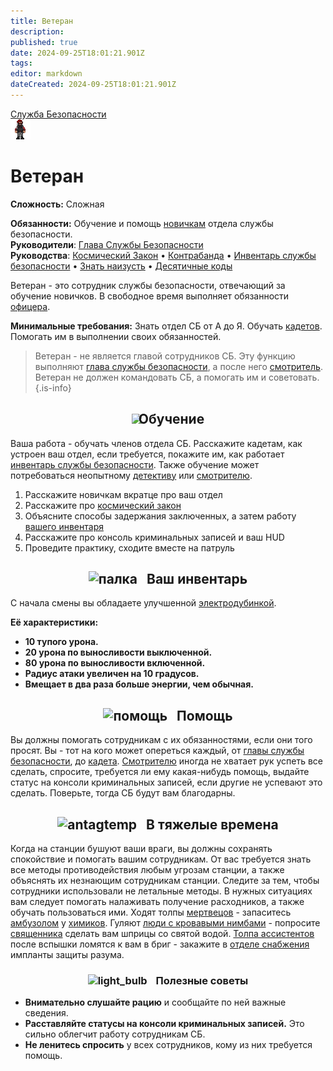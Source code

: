 ```yaml
---
title: Ветеран
description: 
published: true
date: 2024-09-25T18:01:21.901Z
tags: 
editor: markdown
dateCreated: 2024-09-25T18:01:21.901Z
---
```


<div style="display: flex; justify-content: center;">
<div class="roles-passport sb">
  <div class="title sb"><a href="/roles/securityservicedepartment">Служба Безопасности</a></div>
  <div>
    <div><div><img src="/roles/veteran.png"></div></div>
  <div><div>
    <h1>Ветеран</h1>
    <p><strong>Сложность:</strong> Сложная</p>
    <strong>Обязанности:</strong> Обучение и помощь <a href="/roles/cadet">новичкам</a> отдела службы безопасности.<br>
    <b>Руководители</b>:  <a href="/roles/headofsecurity" title="Глава Службы Безопасности">Глава Службы Безопасности</a><br>
    <b>Руководства</b>:  <a href="/spacelaw" title="Космический Закон">Космический Закон</a> • <a href="/guides/smuggling" title="Контрабанда">Контрабанда</a> • <a href="/guides/securityinventory" title="Инвентарь службы безопасности">Инвентарь службы безопасности</a> • <a href="/guides/officership" title="Знать наизусть">Знать наизусть</a> • <a href="/roles/securityservicedepartment/tencodes" title="Инвентарь службы безопасности">Десятичные коды</a>
  </div></div>
  </div>
</div>
</div>

<p>Ветеран - это сотрудник службы безопасности, отвечающий за обучение новичков. В свободное время выполняет обязанности <a href="/roles/officer" title="офицера">офицера</a>.</p>
                    <p><b>Минимальные требования:</b> Знать отдел СБ от А до Я. Обучать <a href="/roles/cadet" title="кадетов">кадетов</a>. Помогать им в выполнении своих обязанностей.</p>

> Ветеран - не является главой сотрудников СБ. Эту функцию выполняют [глава службы безопасности](/roles/headofsecurity), а после него [смотритель](/roles/warden). Ветеран не должен командовать СБ, а помогать им и советовать.
{.is-info}


<h2 align="center">
  <div class="box">
    <img src="/security/helmet_(1).png" style="height: 84px"/>
    <span style="margin-left:-10px;">Обучение</span>
  </div>
</h2>

Ваша работа - обучать членов отдела СБ. Расскажите кадетам, как устроен ваш отдел, если требуется, покажите им, как работает [инвентарь службы безопасности](/guides/securityinventory). Также обучение может потребоваться неопытному [детективу](/roles/detective) или [смотрителю](/roles/warden).
1. Расскажите новичкам вкратце про ваш отдел
1. Расскажите про [космический закон](/spacelaw)
1. Объясните способы задержания заключенных, а затем работу [вашего инвентаря](/guides/securityinventory)
1. Расскажите про консоль криминальных записей и ваш HUD
1. Проведите практику, сходите вместе на патруль

<h2 align="center">
  <div class="box">
    <img src="/role/security/stunbaton.gif" alt="палка" style="height: 64px"/>
    <span style="margin-left:10px;">Ваш инвентарь</span>
  </div>
</h2>

С начала смены вы обладаете улучшенной [электродубинкой](/guides/securityinventory). 

**Её характеристики:**
* **10 тупого урона.** 
* **20 урона по выносливости выключенной.**
* **80 урона по выносливости включенной.**
* **Радиус атаки увеличен на 10 градусов.** 
* **Вмещает в два раза больше энергии, чем обычная.**

 

<h2 align="center">
  <div class="box">
    <img src="/role/security/помощь.png" alt="помощь" style="height: 64px"/>
    <span style="margin-left:10px;">Помощь</span>
  </div>
</h2>

Вы должны помогать сотрудникам с их обязанностями, если они того просят. Вы - тот на кого может опереться каждый, от [главы службы безопасности](/roles/headofsecurity), до [кадета](/roles/cadet). [Смотрителю](/roles/warden) иногда не хватает рук успеть все сделать, спросите, требуется ли ему какая-нибудь помощь, выдайте статус на консоли криминальных записей, если другие не успевают это сделать. Поверьте, тогда СБ будут вам благодарны.




<h2 align="center">
  <div class="box">
    <img src="/role/security/antagtemp.png" alt="antagtemp" style="height: 64px"/>
    <span style="margin-left:10px;">В тяжелые времена</span>
  </div>
</h2>

Когда на станции бушуют ваши враги, вы должны сохранять спокойствие и помогать вашим сотрудникам. От вас требуется знать все методы противодействия любым угрозам станции, а также объяснять их незнающим сотрудникам станции. Следите за тем, чтобы сотрудники использовали не летальные методы. В нужных ситуациях вам следует помогать налаживать получение расходников, а также обучать пользоваться ими. Ходят толпы [мертвецов](/roles/patientzero) - запаситесь [амбузолом](/guides/chemistry) у [химиков](/roles/chemist). Гуляют [люди с кровавыми нимбами](/roles/cultist) - попросите [священника](/roles/priest) сделать вам шприцы со святой водой. [Толпа ассистентов](/roles/revolution) после вспышки ломятся к вам в бриг - закажите в [отделе снабжения](/roles/supplydepartment) импланты защиты разума.



<h3 align="center">
  <div class="box">
    <img src="/role/security/light_bulb.png" alt="light_bulb" style="height: 64px"/>
    <span style="margin-left:10px;">Полезные советы</span>
  </div>
</h3>

-   **Внимательно слушайте рацию** и сообщайте по ней важные сведения.
-   **Расставляйте статусы на консоли криминальных записей.** Это сильно облегчит работу сотрудникам СБ.
-   **Не ленитесь спросить** у всех сотрудников, кому из них требуется помощь.

<div class="table"></div>